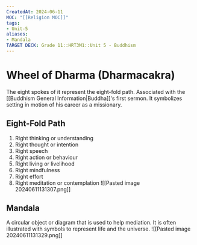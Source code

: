 ```yaml
---
CreatedAt: 2024-06-11
MOC: "[[Religion MOC]]"
tags:
- Unit-5
aliases:
- Mandala
TARGET DECK: Grade 11::HRT3M1::Unit 5 - Buddhism
---
```


# Wheel of Dharma (Dharmacakra)
The eight spokes of it represent the eight-fold path. Associated with the [[Buddhism General Information|Buddha]]'s first sermon. It symbolizes setting in motion of his career as a missionary.
<!--ID: 1718200311863-->


## Eight-Fold Path
1. Right thinking or understanding
2. Right thought or intention
3. Right speech
4. Right action or behaviour
5. Right living or livelihood
6. Right mindfulness
7. Right effort
8. Right meditation or contemplation
![[Pasted image 20240611131307.png]]
<!--ID: 1718200311867-->


## Mandala
A circular object or diagram that is used to help mediation. It is often illustrated with symbols to represent life and the universe.
![[Pasted image 20240611131329.png]]
<!--ID: 1718200311870-->
